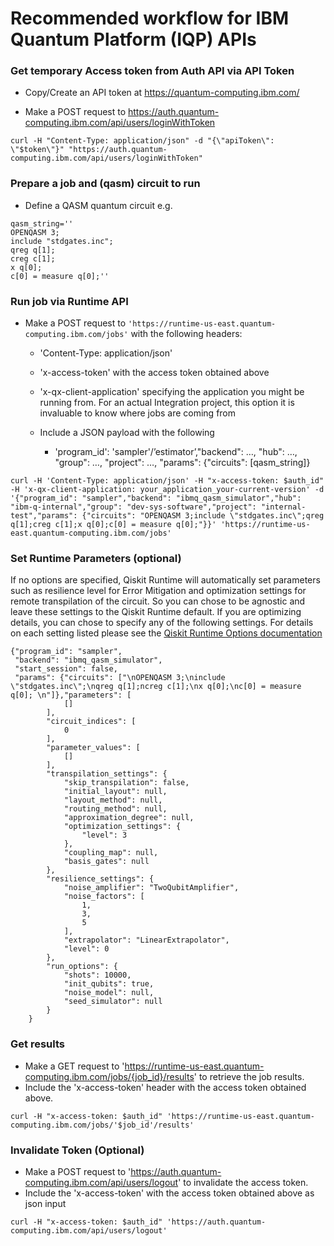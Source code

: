 # Recommended workflow for IBM Quantum Platform (IQP) APIs

### Get temporary Access token from Auth API via API Token

* Copy/Create an API token at https://quantum-computing.ibm.com/

* Make a POST request to https://auth.quantum-computing.ibm.com/api/users/loginWithToken 

```shell
curl -H "Content-Type: application/json" -d "{\"apiToken\": \"$token\"}" "https://auth.quantum-computing.ibm.com/api/users/loginWithToken"
```

### Prepare a job and (qasm) circuit to run

* Define a QASM quantum circuit e.g. 

```shell
qasm_string=''
OPENQASM 3; 
include "stdgates.inc"; 
qreg q[1]; 
creg c[1]; 
x q[0]; 
c[0] = measure q[0];''
```

### Run job via Runtime API

* Make a POST request to `'https://runtime-us-east.quantum-computing.ibm.com/jobs'` with the following headers:     
    * 'Content-Type: application/json'     
    * 'x-access-token' with the access token obtained above
    * 'x-qx-client-application' specifying the application you might be running from. For an actual Integration project, this option it is invaluable to know where jobs are coming from
    * Include a JSON payload with the following 

        * 'program_id': 'sampler'/’estimator’,"backend": …, "hub": …, "group": …, "project": …, "params": {"circuits": [qasm_string]}

```shell
curl -H 'Content-Type: application/json' -H "x-access-token: $auth_id" -H 'x-qx-client-application: your_application_your-current-version' -d '{"program_id": "sampler","backend": "ibmq_qasm_simulator","hub": "ibm-q-internal","group": "dev-sys-software","project": "internal-test","params": {"circuits": "OPENQASM 3;include \"stdgates.inc\";qreg q[1];creg c[1];x q[0];c[0] = measure q[0];"}}' 'https://runtime-us-east.quantum-computing.ibm.com/jobs'
```
### Set Runtime Parameters (optional)

If no options are specified, Qiskit Runtime will automatically set parameters such as resilience level for Error Mitigation and optimization settings for remote transpilation of the circuit. So you can chose to be agnostic and leave these settings to the Qiskit Runtime default. If you are optimizing details, you can chose to specify any of the following settings. For details on each setting listed please see the [Qiskit Runtime Options documentation](https://docs.quantum-computing.ibm.com/api/qiskit-ibm-runtime/qiskit_ibm_runtime.options.Options)

```shell
{"program_id": "sampler", 
 "backend": "ibmq_qasm_simulator", 
 "start_session": false, 
 "params": {"circuits": ["\nOPENQASM 3;\ninclude \"stdgates.inc\";\nqreg q[1];ncreg c[1];\nx q[0];\nc[0] = measure q[0]; \n"]},"parameters": [
            []
        ],
        "circuit_indices": [
            0
        ],
        "parameter_values": [
            []
        ],
        "transpilation_settings": {
            "skip_transpilation": false,
            "initial_layout": null,
            "layout_method": null,
            "routing_method": null,
            "approximation_degree": null,
            "optimization_settings": {
                "level": 3
            },
            "coupling_map": null,
            "basis_gates": null
        },
        "resilience_settings": {
            "noise_amplifier": "TwoQubitAmplifier",
            "noise_factors": [
                1,
                3,
                5
            ],
            "extrapolator": "LinearExtrapolator",
            "level": 0
        },
        "run_options": {
            "shots": 10000,
            "init_qubits": true,
            "noise_model": null,
            "seed_simulator": null
        }
    }
```

### Get results  
* Make a GET request to 'https://runtime-us-east.quantum-computing.ibm.com/jobs/{job_id}/results' to retrieve the job results.   
* Include the 'x-access-token' header with the access token obtained above. 

```shell
curl -H "x-access-token: $auth_id" 'https://runtime-us-east.quantum-computing.ibm.com/jobs/'$job_id'/results'
```

### Invalidate Token (Optional)   

* Make a POST request to 'https://auth.quantum-computing.ibm.com/api/users/logout' to invalidate the access token.   
* Include the 'x-access-token' with the access token obtained above as json input

```shell
curl -H "x-access-token: $auth_id" 'https://auth.quantum-computing.ibm.com/api/users/logout'
```